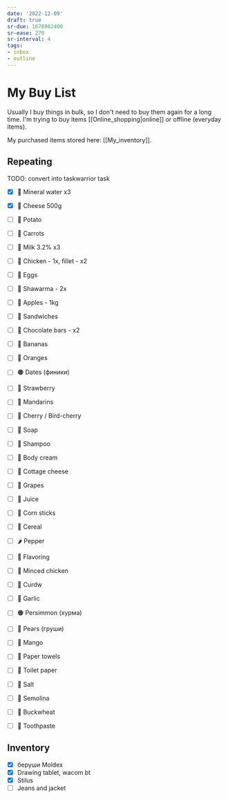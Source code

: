 ```yaml
---
date: '2022-12-09'
draft: true
sr-due: 1678982400
sr-ease: 270
sr-interval: 4
tags:
- inbox
- outline
---
```


# My Buy List

Usually I buy things in bulk, so I don't need to buy them again for a long time.
I'm trying to buy items [[Online_shopping|online]] or offline (everyday items).

My purchased items stored here: [[My_inventory]].

## Repeating

TODO: convert into taskwarrior task

- [x] 🧴 Mineral water x3
- [x] 🧀 Cheese 500g
- [ ] 🥔 Potato
- [ ] 🥕 Carrots
- [ ] 🥛 Milk 3.2% x3
- [ ] 🍗 Chicken - 1x, fillet - x2
- [ ] 🥚 Eggs
- [ ] 🌯 Shawarma - 2x
- [ ] 🍎 Apples - 1kg
- [ ] 🥪 Sandwiches
- [ ] 🍫 Chocolate bars - x2
- [ ] 🍌 Bananas
- [ ] 🍊 Oranges
- [ ] 🟤 Dates (финики)
- [ ] 🍓 Strawberry
- [ ] 🍊 Mandarins
- [ ] 🍒 Cherry / Bird-cherry

- [ ] 🧼 Soap
- [ ] 🧴 Shampoo
- [ ] 🧴 Body cream

- [ ] 🧀 Cottage cheese
- [ ] 🍇 Grapes
- [ ] 🧃 Juice
- [ ] 🌽 Corn sticks
- [ ] 🥣 Cereal
- [ ] 🌶️ Pepper
- [ ] 🌿 Flavoring
- [ ] 🍗 Minced chicken
- [ ] 🧀 Curdw
- [ ] 🧄 Garlic
- [ ] 🟠 Persimmon (хурма)
- [ ] 🍐 Pears (груши)
- [ ] 🥭 Mango
- [ ] 🧻 Paper towels
- [ ] 🧻 Toilet paper
- [ ] 🧂 Salt
- [ ] 🍚 Semolina
- [ ] 🌾 Buckwheat
- [ ] 🦷 Toothpaste

## Inventory

- [x] беруши Moldex
- [x] Drawing tablet, wacom bt
- [x] Stilus
- [ ] Jeans and jacket
